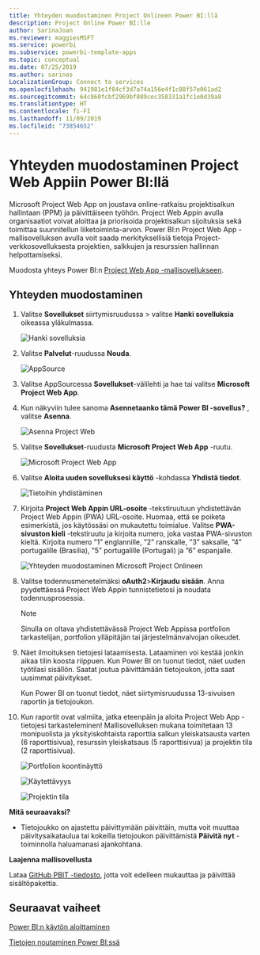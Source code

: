 ```yaml
---
title: Yhteyden muodostaminen Project Onlineen Power BI:llä
description: Project Online Power BI:lle
author: SarinaJoan
ms.reviewer: maggiesMSFT
ms.service: powerbi
ms.subservice: powerbi-template-apps
ms.topic: conceptual
ms.date: 07/25/2019
ms.author: sarinas
LocalizationGroup: Connect to services
ms.openlocfilehash: 941981e1f84cf3d7a74a156e4f1c88f57e061ad2
ms.sourcegitcommit: 64c860fcbf2969bf089cec358331a1fc1e0d39a8
ms.translationtype: HT
ms.contentlocale: fi-FI
ms.lasthandoff: 11/09/2019
ms.locfileid: "73854652"
---
```

# <a name="connect-to-project-web-app-with-power-bi"></a>Yhteyden muodostaminen Project Web Appiin Power BI:llä
Microsoft Project Web App on joustava online-ratkaisu projektisalkun hallintaan (PPM) ja päivittäiseen työhön. Project Web Appin avulla organisaatiot voivat aloittaa ja priorisoida projektisalkun sijoituksia sekä toimittaa suunnitellun liiketoiminta-arvon. Power BI:n Project Web App -mallisovelluksen avulla voit saada merkityksellisiä tietoja Project-verkkosovelluksesta projektien, salkkujen ja resurssien hallinnan helpottamiseksi.

Muodosta yhteys Power BI:n [Project Web App -mallisovellukseen](https://appsource.microsoft.com/product/power-bi/pbi_msprojectonline.pbi-microsoftprojectwebapp).

## <a name="how-to-connect"></a>Yhteyden muodostaminen

1. Valitse **Sovellukset** siirtymisruudussa > valitse **Hanki sovelluksia** oikeassa yläkulmassa.

    ![Hanki sovelluksia](media/service-connect-to-project-online/GetApps.png)

2. Valitse **Palvelut**-ruudussa **Nouda**.
   
   ![AppSource](media/service-connect-to-project-online/AppSource.png)
3. Valitse AppSourcessa **Sovellukset**-välilehti ja hae tai valitse **Microsoft Project Web App**.
   
4. Kun näkyviin tulee sanoma **Asennetaanko tämä Power BI -sovellus?** , valitse **Asenna**. 

   ![Asenna Project Web](media/service-connect-to-project-online/ProjectTile.png)
5. Valitse **Sovellukset**-ruudusta **Microsoft Project Web App** -ruutu. 
   
   ![Microsoft Project Web App](media/service-connect-to-project-online/getstarted.png)
6. Valitse **Aloita uuden sovelluksesi käyttö** -kohdassa **Yhdistä tiedot**.
   
   ![Tietoihin yhdistäminen](media/service-connect-to-project-online/mproject.png)
7. Kirjoita **Project Web Appin URL-osoite** -tekstiruutuun yhdistettävän Project Web Appin (PWA) URL-osoite.  Huomaa, että se poiketa esimerkistä, jos käytössäsi on mukautettu toimialue. Valitse **PWA-sivuston kieli** -tekstiruutu ja kirjoita numero, joka vastaa PWA-sivuston kieltä. Kirjoita numero ”1” englannille, ”2” ranskalle, ”3” saksalle, ”4” portugalille (Brasilia), ”5” portugalille (Portugali) ja ”6” espanjalle. 
   
   ![Yhteyden muodostaminen Microsoft Project Onlineen](media/service-connect-to-project-online/params.png)
8. Valitse todennusmenetelmäksi **oAuth2**\>**Kirjaudu sisään**. Anna pyydettäessä Project Web Appin tunnistetietosi ja noudata todennusprosessia.

    > [!NOTE]
    > Sinulla on oltava yhdistettävässä Project Web Appissa portfolion tarkastelijan, portfolion ylläpitäjän tai järjestelmänvalvojan oikeudet.

9. Näet ilmoituksen tietojesi lataamisesta. Lataaminen voi kestää jonkin aikaa tilin koosta riippuen. Kun Power BI on tuonut tiedot, näet uuden työtilasi sisällön. Saatat joutua päivittämään tietojoukon, jotta saat uusimmat päivitykset. 

    Kun Power BI on tuonut tiedot, näet siirtymisruudussa 13-sivuisen raportin ja tietojoukon. 

10. Kun raportit ovat valmiita, jatka eteenpäin ja aloita Project Web App -tietojesi tarkasteleminen! Mallisovelluksen mukana toimitetaan 13 monipuolista ja yksityiskohtaista raporttia salkun yleiskatsausta varten (6 raporttisivua), resurssin yleiskatsaus (5 raporttisivua) ja projektin tila (2 raporttisivua). 

    ![Portfolion koontinäyttö](media/service-connect-to-project-online/report1.png)
   
    ![Käytettävyys](media/service-connect-to-project-online/report3.png)
   
    ![Projektin tila](media/service-connect-to-project-online/report2.png)

**Mitä seuraavaksi?**

* Tietojoukko on ajastettu päivittymään päivittäin, mutta voit muuttaa päivitysaikataulua tai kokeilla tietojoukon päivittämistä **Päivitä nyt** -toiminnolla haluamanasi ajankohtana.

**Laajenna mallisovellusta**

Lataa [GitHub PBIT -tiedosto](https://github.com/OfficeDev/Project-Power-BI-Content-Packs), jotta voit edelleen mukauttaa ja päivittää sisältöpakettia.

## <a name="next-steps"></a>Seuraavat vaiheet
[Power BI:n käytön aloittaminen](service-get-started.md)

[Tietojen noutaminen Power BI:ssä](service-get-data.md)

